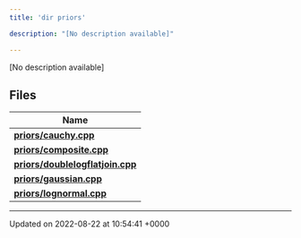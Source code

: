 ```yaml
---
title: 'dir priors'

description: "[No description available]"

---
```







[No description available]

## Files

| Name           |
| -------------- |
| **[priors/cauchy.cpp](/documentation/code/gambit_2-2/files/cauchy_8cpp/#file-cauchy.cpp)**  |
| **[priors/composite.cpp](/documentation/code/gambit_2-2/files/composite_8cpp/#file-composite.cpp)**  |
| **[priors/doublelogflatjoin.cpp](/documentation/code/gambit_2-2/files/doublelogflatjoin_8cpp/#file-doublelogflatjoin.cpp)**  |
| **[priors/gaussian.cpp](/documentation/code/gambit_2-2/files/gaussian_8cpp/#file-gaussian.cpp)**  |
| **[priors/lognormal.cpp](/documentation/code/gambit_2-2/files/lognormal_8cpp/#file-lognormal.cpp)**  |






-------------------------------

Updated on 2022-08-22 at 10:54:41 +0000
